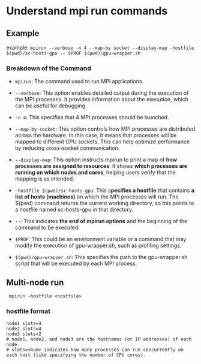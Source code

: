 # Understand mpi run commands
## Example
example: `mpirun --verbose -n 4 --map-by socket --display-map -hostfile $(pwd)/sc-hosts-gpu -- $PROF $(pwd)/gpu-wrapper.sh`


### Breakdown of the Command
- `mpirun`: The command used to run MPI applications.

- `--verbose`: This option enables detailed output during the execution of the MPI processes. It provides information about the execution, which can be useful for debugging.

- `-n 4`: This specifies that 4 MPI processes should be launched.

- `--map-by socket`: This option controls how MPI processes are distributed across the hardware. In this case, it means that processes will be mapped to different CPU sockets. This can help optimize performance by reducing cross-socket communication.

- `--display-map`: This option instructs mpirun to print a map of **how processes are assigned to resources**. It shows **which processes are running on which nodes and cores**, helping users verify that the mapping is as intended.

- `-hostfile $(pwd)/sc-hosts-gpu`: This s**pecifies a hostfile** that contains **a list of hosts (machines)** on which the MPI processes will run. The $(pwd) command returns the current working directory, so this points to a hostfile named sc-hosts-gpu in that directory.

- `--`: This indicates **the end of mpirun options** and the beginning of the command to be executed.

- `$PROF`: This could be an environment variable or a command that may modify the execution of gpu-wrapper.sh, such as profiling settings.

- `$(pwd)/gpu-wrapper.sh`: This specifies the path to the gpu-wrapper.sh script that will be executed by each MPI process.

## Multi-node run
` mpirun -hostfile <hostfile>`
### hostfile format
```Shell
node1 slots=4
node2 slots=4
node3 slots=2
# node1, node2, and node3 are the hostnames (or IP addresses) of each node.
# slots=<num> indicates how many processes can run concurrently on each host (like specifying the number of CPU cores).
```
